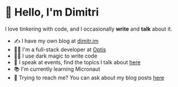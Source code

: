 # 👋 Hello, I'm Dimitri

I love tinkering with code, and I occasionally **write** and **talk** about it.

- ✍️  I have my own blog at [dimitr.im](https://dimitri.codes/)
- 👨‍💻  I'm a full-stack developer at [Optis](https://github.com/optis)
- 🧙‍♂️  I use dark magic to write code
- 🎤  I speak at events, find the topics I talk about [here](https://github.com/g00glen00b/call-for-papers)
- 📚  I'm currently learning Micronaut
- 💬  Trying to reach me? You can ask about my blog posts [here](https://github.com/g00glen00b/dimitri.codes/issues)
